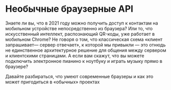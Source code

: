 # Необычные браузерные API

Знаете ли вы, что в 2021 году можно получить доступ к контактам на мобильном устройстве непосредственно из браузера? Или то, что искусственный интеллект, распознающий QR-коды, уже работает в мобильном Chrome? Не говоря о том, что классическая схема «клиент запрашивает— сервер отвечает», к которой мы привыкли — это отнюдь не единственное архитектурное решение для общения между сервером и клиентскими страницами. А если вам скажут, что вы можете подключить электронное пианино к ноутбуку и играть музыку прямо в браузере?

Давайте разбираться, что умеют современные браузеры и как это может пригодиться в «обычных» проектах
